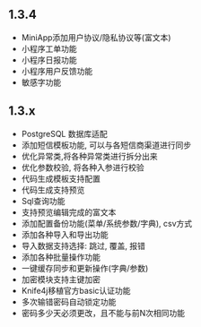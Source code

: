 ## 1.3.4
- MiniApp添加用户协议/隐私协议等(富文本)
- 小程序工单功能
- 小程序日报功能
- 小程序用户反馈功能
- 敏感字功能
## 1.3.x
- PostgreSQL 数据库适配
- 添加短信模板功能, 可以与各短信商渠道进行同步
- 优化异常类,将各种异常类进行拆分出来
- 优化参数校验, 将各种入参进行校验
- 代码生成模板支持配置
- 代码生成支持预览
- Sql查询功能
- 支持预览编辑完成的富文本
- 添加配置备份功能(菜单/系统参数/字典), csv方式
- 添加各种导入和导出功能
- 导入数据支持选择: 跳过, 覆盖, 报错
- 添加各种批量操作功能
- 一键缓存同步和更新操作(字典/参数)
- 加密模块支持主键加密
- Knife4j移植官方basic认证功能
- 多次输错密码自动锁定功能
- 密码多少天必须更改，且不能与前N次相同功能
